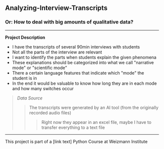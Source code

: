 ## Analyzing-Interview-Transcripts
### Or: How to deal with big amounts of qualitative data?
---
**Project Description**
- I have the transcripts of several 90min interviews with students
- Not all the parts of the interview are relevant
- I want to identify the parts when students explain the given phenomena
- These explanations should be categorized into what we call "narrative mode" or "scientific mode"
- There a certain language features that indicate which "mode" the student is in
- In the end it would be valuable to know how long they are in each mode and how many switches occur

> *Data Source*
> >The transcripts were generated by an AI tool (from the originally recorded audio files)
> >>Right now they appear in an excel file, maybe I have to transfer everything to a text file


---
This project is part of a [link text] Python Course at Weizmann Institute
